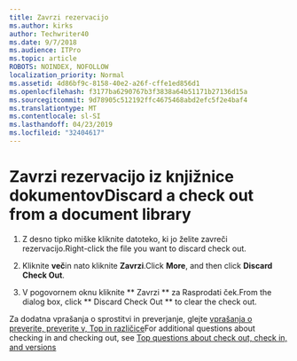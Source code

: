 ```yaml
---
title: Zavrzi rezervacijo
ms.author: kirks
author: Techwriter40
ms.date: 9/7/2018
ms.audience: ITPro
ms.topic: article
ROBOTS: NOINDEX, NOFOLLOW
localization_priority: Normal
ms.assetid: 4d86bf9c-8158-40e2-a26f-cffe1ed856d1
ms.openlocfilehash: f3177ba6290767b3f3838a64b51171b27136d15a
ms.sourcegitcommit: 9d78905c512192ffc4675468abd2efc5f2e4baf4
ms.translationtype: MT
ms.contentlocale: sl-SI
ms.lasthandoff: 04/23/2019
ms.locfileid: "32404617"
---
```

# <a name="discard-a-check-out-from-a-document-library"></a><span data-ttu-id="ee4a8-102">Zavrzi rezervacijo iz knjižnice dokumentov</span><span class="sxs-lookup"><span data-stu-id="ee4a8-102">Discard a check out from a document library</span></span>

1. <span data-ttu-id="ee4a8-103">Z desno tipko miške kliknite datoteko, ki jo želite zavreči rezervacijo.</span><span class="sxs-lookup"><span data-stu-id="ee4a8-103">Right-click the file you want to discard check out.</span></span>
    
2. <span data-ttu-id="ee4a8-104">Kliknite **več**in nato kliknite **Zavrzi**.</span><span class="sxs-lookup"><span data-stu-id="ee4a8-104">Click **More**, and then click **Discard Check Out**.</span></span> 
    
3. <span data-ttu-id="ee4a8-105">V pogovornem oknu kliknite \*\* Zavrzi \*\* za Rasprodati ček.</span><span class="sxs-lookup"><span data-stu-id="ee4a8-105">From the dialog box, click \*\* Discard Check Out \*\* to clear the check out.</span></span> 
    
<span data-ttu-id="ee4a8-106">Za dodatna vprašanja o sprostitvi in preverjanje, glejte [vprašanja o preverite, preverite v, Top in različice](https://go.microsoft.com/fwlink/?linkid=2018786)</span><span class="sxs-lookup"><span data-stu-id="ee4a8-106">For additional questions about checking in and checking out, see [Top questions about check out, check in, and versions](https://go.microsoft.com/fwlink/?linkid=2018786)</span></span>
  

